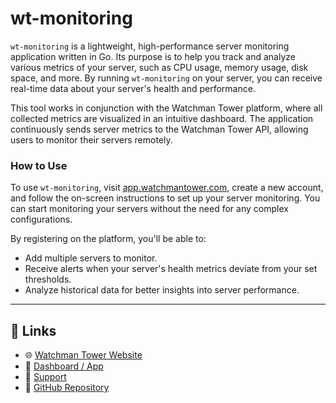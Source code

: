 # wt-monitoring

`wt-monitoring` is a lightweight, high-performance server monitoring application written in Go. Its purpose is to help you track and analyze various metrics of your server, such as CPU usage, memory usage, disk space, and more. By running `wt-monitoring` on your server, you can receive real-time data about your server's health and performance.

This tool works in conjunction with the Watchman Tower platform, where all collected metrics are visualized in an intuitive dashboard. The application continuously sends server metrics to the Watchman Tower API, allowing users to monitor their servers remotely.

### How to Use

To use `wt-monitoring`, visit [app.watchmantower.com](https://app.watchmantower.com), create a new account, and follow the on-screen instructions to set up your server monitoring. You can start monitoring your servers without the need for any complex configurations.

By registering on the platform, you'll be able to:
- Add multiple servers to monitor.
- Receive alerts when your server's health metrics deviate from your set thresholds.
- Analyze historical data for better insights into server performance.

---

## 🔗 Links
- 🌐 [Watchman Tower Website](https://www.watchmantower.com)
- 🧩 [Dashboard / App](https://app.watchmantower.com)
- 📨 [Support](mailto:support@watchmantower.com)
- 🧠 [GitHub Repository](https://github.com/watchmantower/wt-monitoring)